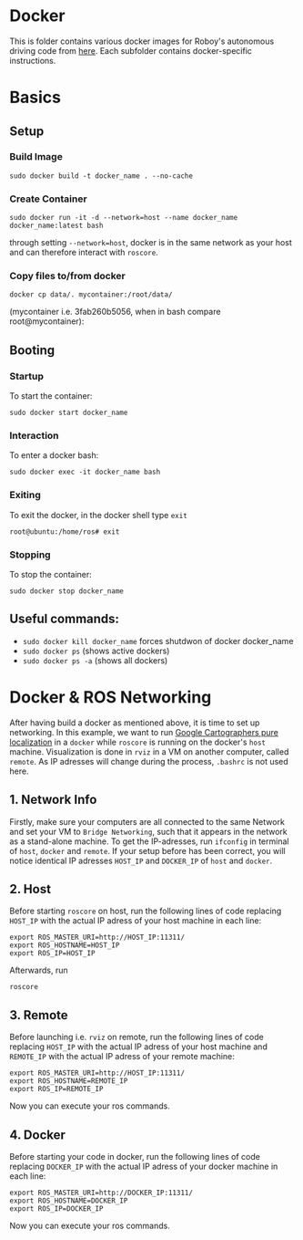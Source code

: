 # Docker

This is folder contains various docker images for Roboy's autonomous driving code from [here](https://github.com/Roboy/autonomous_driving_src/tree/master). Each subfolder contains docker-specific instructions.

# Basics

## Setup

### Build Image 
```
sudo docker build -t docker_name . --no-cache
```

### Create Container 
```
sudo docker run -it -d --network=host --name docker_name docker_name:latest bash
```
through setting `--network=host`, docker is in the same network as your host and can therefore interact with `roscore`.

### Copy files to/from docker 
```
docker cp data/. mycontainer:/root/data/
``` 
(mycontainer i.e. 3fab260b5056, when in bash compare root@mycontainer): 


## Booting
### Startup
To start the container:
```
sudo docker start docker_name
``` 
### Interaction
To enter a docker bash:
```
sudo docker exec -it docker_name bash
```
### Exiting
To exit the docker, in the docker shell type `exit`
```
root@ubuntu:/home/ros# exit
```

### Stopping
To stop the container:
 ```
 sudo docker stop docker_name
 ``` 
 
## Useful commands:
 * ```sudo docker kill docker_name``` forces shutdwon of docker docker_name
 * ```sudo docker ps``` (shows active dockers)
 * ```sudo docker ps -a``` (shows all dockers)

# Docker & ROS Networking

After having build a docker as mentioned above, it is time to set up networking. In this example, we want to run [Google Cartographers pure localization](https://github.com/Roboy/cartographer_ros/tree/roboy) in a `docker` while `roscore` is running on the docker's `host` machine. Visualization is done in `rviz` in a VM on another computer, called `remote`. As IP adresses will change during the process, `.bashrc` is not used here.

## 1. Network Info
Firstly, make sure your computers are all connected to the same Network and set your VM to `Bridge Networking`, such that it appears in the network as a stand-alone machine. To get the IP-adresses, run `ifconfig` in terminal of `host`, `docker` and `remote`. If your setup before has been correct, you will notice identical IP adresses `HOST_IP` and `DOCKER_IP` of `host` and `docker`. 

## 2. Host
Before starting `roscore` on host, run the following lines of code replacing `HOST_IP` with the actual IP adress of your host machine in each line:
```
export ROS_MASTER_URI=http://HOST_IP:11311/
export ROS_HOSTNAME=HOST_IP
export ROS_IP=HOST_IP
```
Afterwards, run
```
roscore
```

## 3. Remote
Before launching i.e. `rviz` on remote, run the following lines of code replacing `HOST_IP` with the actual IP adress of your host machine and `REMOTE_IP` with the actual IP adress of your remote machine:
```
export ROS_MASTER_URI=http://HOST_IP:11311/
export ROS_HOSTNAME=REMOTE_IP
export ROS_IP=REMOTE_IP
```
Now you can execute your ros commands.

## 4. Docker
Before starting your code in docker, run the following lines of code replacing `DOCKER_IP` with the actual IP adress of your docker machine in each line:
```
export ROS_MASTER_URI=http://DOCKER_IP:11311/
export ROS_HOSTNAME=DOCKER_IP
export ROS_IP=DOCKER_IP
```
Now you can execute your ros commands.

